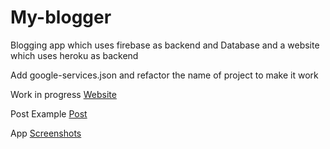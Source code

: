 # My-blogger
Blogging app which uses firebase as backend and Database and a website which uses heroku as backend 

Add google-services.json and refactor the name of project to make it work


Work in progress [Website](https://www.shorturl.at/tMRVX)

Post Example [Post](https://www.shorturl.at/fBHK6)

App [Screenshots](https://www.shorturl.at/epqER)
